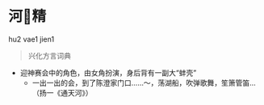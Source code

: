 # 河𧒘精
hu2 vae1 jien1
> 兴化方言词典
- 迎神赛会中的角色，由女角扮演，身后背有一副大“蚌壳”
  - 一出一出的会，到了陈澄家门口……～，荡湖船，吹弹歌舞，笙箫管笛…（扬一《通天河》）
